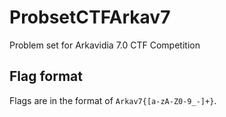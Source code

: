# ProbsetCTFArkav7
Problem set for Arkavidia 7.0 CTF Competition

## Flag format
Flags are in the format of `Arkav7{[a-zA-Z0-9_-]+}`.
